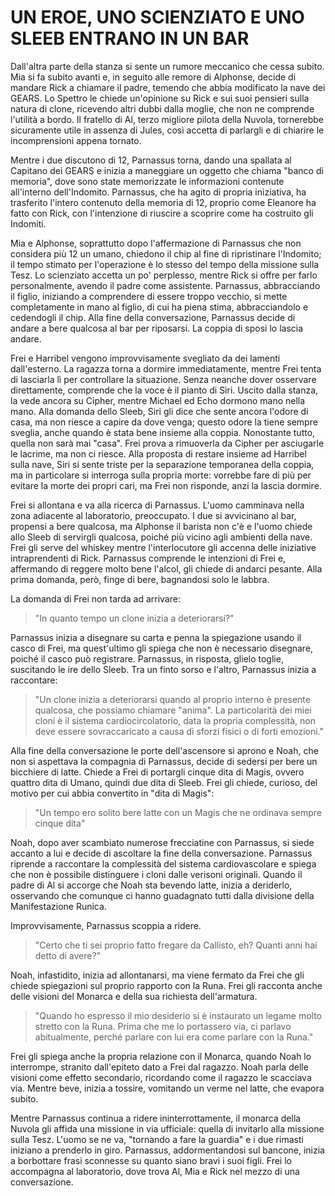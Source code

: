 # UN EROE, UNO SCIENZIATO E UNO SLEEB ENTRANO IN UN BAR

Dall'altra parte della stanza si sente un rumore meccanico che cessa subito. Mia si fa subito avanti e, in seguito alle remore di Alphonse, decide di mandare Rick a chiamare il padre, temendo che abbia modificato la nave dei GEARS. Lo Spettro le chiede un'opinione su Rick e sui suoi pensieri sulla natura di clone, ricevendo altri dubbi dalla moglie, che non ne comprende l'utilità a bordo. Il fratello di Al, terzo migliore pilota della Nuvola, tornerebbe sicuramente utile in assenza di Jules, così accetta di parlargli e di chiarire le incomprensioni appena tornato.

Mentre i due discutono di 12, Parnassus torna, dando una spallata al Capitano dei GEARS e inizia a maneggiare un oggetto che chiama "banco di memoria", dove sono state memorizzate le informazioni contenute all'interno dell'Indomito. Parnassus, che ha agito di propria iniziativa, ha trasferito l'intero contenuto della memoria di 12, proprio come Eleanore ha fatto con Rick, con l'intenzione di riuscire a scoprire come ha costruito gli Indomiti.

Mia e Alphonse, soprattutto dopo l'affermazione di Parnassus che non considera più 12 un umano, chiedono il chip al fine di ripristinare l'Indomito; il tempo stimato per l'operazione è lo stesso del tempo della missione sulla Tesz. Lo scienziato accetta un po' perplesso, mentre Rick si offre per farlo personalmente, avendo il padre come assistente. Parnassus, abbracciando il figlio, iniziando a comprendere di essere troppo vecchio, si mette completamente in mano al figlio, di cui ha piena stima, abbracciandolo e cedendogli il chip. Alla fine della conversazione, Parnassus decide di andare a bere qualcosa al bar per riposarsi. La coppia di sposi lo lascia andare.

Frei e Harribel vengono improvvisamente svegliato da dei lamenti dall'esterno. La ragazza torna a dormire immediatamente, mentre Frei tenta di lasciarla lì per controllare la situazione. Senza neanche dover osservare direttamente, comprende che la voce è il pianto di Siri. Uscito dalla stanza, la vede ancora su Cipher, mentre Michael ed Echo dormono mano nella mano. Alla domanda dello Sleeb, Siri gli dice che sente ancora l'odore di casa, ma non riesce a capire da dove venga; questo odore la tiene sempre sveglia, anche quando è stata bene insieme alla coppia. Nonostante tutto, quella non sarà mai "casa". Frei prova a rimuoverla da Cipher per asciugarle le lacrime, ma non ci riesce. Alla proposta di restare insieme ad Harribel sulla nave, Siri si sente triste per la separazione temporanea della coppia, ma in particolare si interroga sulla propria morte: vorrebbe fare di più per evitare la morte dei propri cari, ma Frei non risponde, anzi la lascia dormire.

Frei si allontana e va alla ricerca di Parnassus. L'uomo camminava nella zona adiacente al laboratorio, preoccupato. I due si avvicinano al bar, propensi a bere qualcosa, ma Alphonse il barista non c'è e l'uomo chiede allo Sleeb di servirgli qualcosa, poiché più vicino agli ambienti della nave. Frei gli serve del whiskey mentre l'interlocutore gli accenna delle iniziative intraprendenti di Rick. Parnassus comprende le intenzioni di Frei e, affermando di reggere molto bene l'alcol, gli chiede di andarci pesante. Alla prima domanda, però, finge di bere, bagnandosi solo le labbra.

La domanda di Frei non tarda ad arrivare:

> "In quanto tempo un clone inizia a deteriorarsi?"

Parnassus inizia a disegnare su carta e penna la spiegazione usando il casco di Frei, ma quest'ultimo gli spiega che non è necessario disegnare, poiché il casco può registrare. Parnassus, in risposta, glielo toglie, suscitando le ire dello Sleeb. Tra un finto sorso e l'altro, Parnassus inizia a raccontare:

> "Un clone inizia a deteriorarsi quando al proprio interno è presente qualcosa, che possiamo chiamare "anima". La particolarità dei miei cloni è il sistema cardiocircolatorio,  data la propria complessità, non deve essere sovraccaricato a causa di sforzi fisici o di forti emozioni."

Alla fine della conversazione le porte dell'ascensore si aprono e Noah, che non si aspettava la compagnia di Parnassus, decide di sedersi per bere un bicchiere di latte. Chiede a Frei di portargli cinque dita di Magis, ovvero quattro dita di Umano, quindi due dita di Sleeb. Frei gli chiede, curioso, del motivo per cui abbia convertito in "dita di Magis":

> "Un tempo ero solito bere latte con un Magis che ne ordinava sempre cinque dita"

Noah, dopo aver scambiato numerose frecciatine con Parnassus, si siede accanto a lui e decide di ascoltare la fine della conversazione. Parnassus riprende a raccontare la complessità del sistema cardiovascolare e spiega che non è possibile distinguere i cloni dalle verisoni originali. Quando il padre di Al si accorge che Noah sta bevendo latte, inizia a deriderlo, osservando che comunque ci hanno guadagnato tutti dalla divisione della Manifestazione Runica.

Improvvisamente, Parnassus scoppia a ridere.

> "Certo che ti sei proprio fatto fregare da Callisto, eh? Quanti anni hai detto di avere?"

Noah, infastidito, inizia ad allontanarsi, ma viene fermato da Frei che gli chiede spiegazioni sul proprio rapporto con la Runa. Frei gli racconta anche delle visioni del Monarca e della sua richiesta dell'armatura.

> "Quando ho espresso il mio desiderio si è instaurato un legame molto stretto con la Runa. Prima che me lo portassero via, ci parlavo abitualmente, perché parlare con lui era come parlare con la Runa."

Frei gli spiega anche la propria relazione con il Monarca, quando Noah lo interrompe, stranito dall'epiteto dato a Frei dal ragazzo. Noah parla delle visioni come effetto secondario, ricordando come il ragazzo le scacciava via. Mentre beve, inizia a tossire, vomitando un verme nel latte, che evapora subito.

Mentre Parnassus continua a ridere ininterrottamente, il monarca della Nuvola gli affida una missione in via ufficiale: quella di invitarlo alla missione sulla Tesz. L'uomo se ne va, "tornando a fare la guardia" e i due rimasti iniziano a prenderlo in giro. Parnassus, addormentandosi sul bancone, inizia a borbottare frasi sconnesse su quanto siano bravi i suoi figli. Frei lo accompagna al laboratorio, dove trova Al, Mia e Rick nel mezzo di una conversazione.
